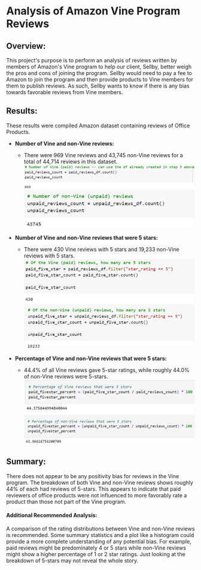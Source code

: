 # Analysis of Amazon Vine Program Reviews

## Overview:
This project's purpose is to perform an analysis of reviews written by members of Amazon's Vine program to help our client, Sellby, better weigh the pros and cons of joining the program. Sellby would need to pay a fee to Amazon to join the program and then provide products to Vine members for them to publish reviews. As such, Sellby wants to know if there is any bias towards favorable reviews from Vine members.

## Results:
These results were compiled Amazon dataset containing reviews of Office Products.

- **Number of Vine and non-Vine reviews:**
  - There were 969 Vine reviews and 43,745 non-Vine reviews for a total of 44,714 reviews in this dataset.
    ![vine_reviews](https://github.com/bfox87/Amazon_Vine_Analysis/blob/main/Screenshots/Vine_Reviews/vine_reviews.PNG)
    ![non_vine_reviews](https://github.com/bfox87/Amazon_Vine_Analysis/blob/main/Screenshots/Vine_Reviews/non_vine_reviews.PNG)

- **Number of Vine and non-Vine reviews that were 5 stars:**
  - There were 430 Vine reviews with 5 stars and 19,233 non-Vine reviews with 5 stars.
![vine_5star](https://github.com/bfox87/Amazon_Vine_Analysis/blob/main/Screenshots/Vine_Reviews/vine_5star.PNG)
![non_vine_5star](https://github.com/bfox87/Amazon_Vine_Analysis/blob/main/Screenshots/Vine_Reviews/non_vine_5star.PNG)

- **Percentage of Vine and non-Vine reviews that were 5 stars:**
  - 44.4% of all Vine reviews gave 5-star ratings, while roughly 44.0% of non-Vine reviews were 5-stars.
    ![vine_5star_percent](https://github.com/bfox87/Amazon_Vine_Analysis/blob/main/Screenshots/Vine_Reviews/vine_5star_percent.PNG)
    ![non_vine_5star_percent](https://github.com/bfox87/Amazon_Vine_Analysis/blob/main/Screenshots/Vine_Reviews/non_vine_5star_percent.PNG)

## Summary:
There does not appear to be any positivity bias for reviews in the Vine program. The breakdown of both Vine and non-Vine reviews shows roughly 44% of each had reviews of 5-stars. This appears to indicate that paid reviewers of office products were not influenced to more favorably rate a product than those not part of the Vine program.

#### Additional Recommended Analysis:
A comparison of the rating distributions between Vine and non-Vine reviews is recommended. Some summary statistics and a plot like a histogram could provide a more complete understanding of any potential bias. For example, paid reviews might be predominately 4 or 5 stars while non-Vine reviews might show a higher percentage of 1 or 2 star ratings. Just looking at the breakdown of 5-stars may not reveal the whole story.
